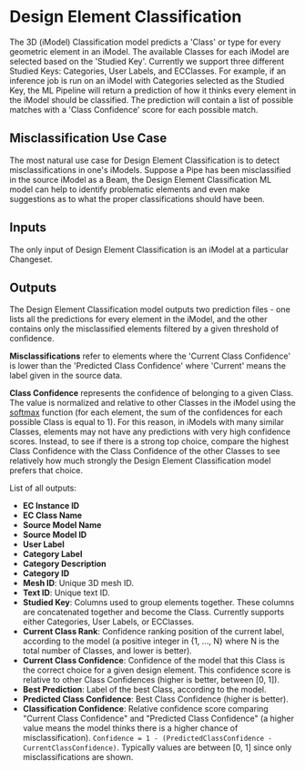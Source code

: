 # Design Element Classification

The 3D (iModel) Classification model predicts a 'Class' or type for every geometric element in an iModel. The available Classes for each iModel are selected based on the 'Studied Key'. Currently we support three different Studied Keys: Categories, User Labels, and ECClasses. For example, if an inference job is run on an iModel with Categories selected as the Studied Key, the ML Pipeline will return a prediction of how it thinks every element in the iModel should be classified. The prediction will contain a list of possible matches with a 'Class Confidence' score for each possible match.

## Misclassification Use Case

The most natural use case for Design Element Classification is to detect misclassifications in one's iModels. Suppose a Pipe has been misclassified in the source iModel as a Beam, the Design Element Classification ML model can help to identify problematic elements and even make suggestions as to what the proper classifications should have been.

## Inputs

The only input of Design Element Classification is an iModel at a particular Changeset.

## Outputs

The Design Element Classification model outputs two prediction files - one lists all the predictions for every element in the iModel, and the other contains only the misclassified elements filtered by a given threshold of confidence.

**Misclassifications** refer to elements where the 'Current Class Confidence' is lower than the 'Predicted Class Confidence' where 'Current' means the label given in the source data.

**Class Confidence** represents the confidence of belonging to a given Class. The value is normalized and relative to other Classes in the iModel using the [softmax](https://en.wikipedia.org/wiki/Softmax_function) function (for each element, the sum of the confidences for each possible Class is equal to 1). For this reason, in iModels with many similar Classes, elements may not have any predictions with very high confidence scores. Instead, to see if there is a strong top choice, compare the highest Class Confidence with the Class Confidence of the other Classes to see relatively how much strongly the Design Element Classification model prefers that choice.

List of all outputs:

- **EC Instance ID**
- **EC Class Name**
- **Source Model Name**
- **Source Model ID**
- **User Label**
- **Category Label**
- **Category Description**
- **Category ID**
- **Mesh ID**: Unique 3D mesh ID.
- **Text ID**: Unique text ID.
- **Studied Key**: Columns used to group elements together. These columns are concatenated together and become the Class. Currently supports either Categories, User Labels, or ECClasses.
- **Current Class Rank**: Confidence ranking position of the current label, according to the model (a positive integer in {1, ..., N} where N is the total number of Classes, and lower is better).
- **Current Class Confidence**: Confidence of the model that this Class is the correct choice for a given design element. This confidence score is relative to other Class Confidences (higher is better, between [0, 1]).
- **Best Prediction**: Label of the best Class, according to the model.
- **Predicted Class Confidence**: Best Class Confidence (higher is better).
- **Classification Confidence**: Relative confidence score comparing "Current Class Confidence" and "Predicted Class Confidence" (a higher value means the model thinks there is a higher chance of misclassification). `Confidence = 1 - (PredictedClassConfidence - CurrentClassConfidence)`. Typically values are between [0, 1] since only misclassifications are shown.
